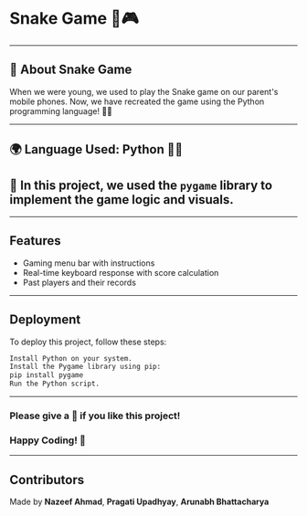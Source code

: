 
# Snake Game 🐍🎮  

</p>  

---

## 🌱 About Snake Game  
When we were young, we used to play the Snake game on our parent's mobile phones. Now, we have recreated the game using the Python programming language! 🐍🍎  

---

## 🌍 Language Used: **Python** 🧑‍🚀  

## 🧩 In this project, we used the `pygame` library to implement the game logic and visuals.  

---

## Features  

- Gaming menu bar with instructions  
- Real-time keyboard response with score calculation  
- Past players and their records  

---

## Deployment  

To deploy this project, follow these steps:  

```bash
Install Python on your system.
Install the Pygame library using pip:
pip install pygame
Run the Python script.
```  

---

### Please give a 🌟 if you like this project!  

### Happy Coding! 💟  

---

## Contributors  

Made by **Nazeef Ahmad**, **Pragati Upadhyay**, **Arunabh Bhattacharya**  

